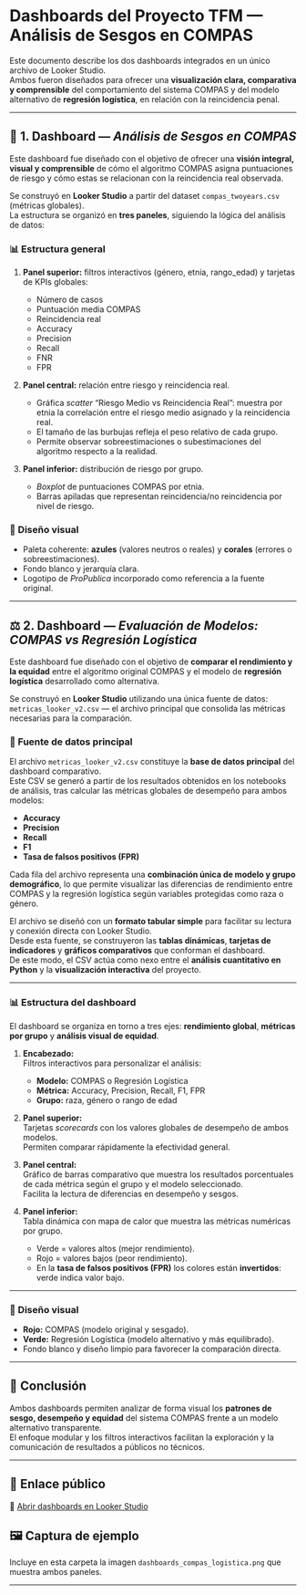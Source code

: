 # Dashboards del Proyecto TFM — Análisis de Sesgos en COMPAS

Este documento describe los dos dashboards integrados en un único archivo de Looker Studio.  
Ambos fueron diseñados para ofrecer una **visualización clara, comparativa y comprensible** del comportamiento del sistema COMPAS y del modelo alternativo de **regresión logística**, en relación con la reincidencia penal.

---

## 🧩 1. Dashboard — *Análisis de Sesgos en COMPAS*

Este dashboard fue diseñado con el objetivo de ofrecer una **visión integral, visual y comprensible** de cómo el algoritmo COMPAS asigna puntuaciones de riesgo y cómo estas se relacionan con la reincidencia real observada.

Se construyó en **Looker Studio** a partir del dataset `compas_twoyears.csv` (métricas globales).  
La estructura se organizó en **tres paneles**, siguiendo la lógica del análisis de datos:

### 📊 Estructura general
1. **Panel superior:** filtros interactivos (género, etnia, rango_edad) y tarjetas de KPIs globales:  
   - Número de casos  
   - Puntuación media COMPAS  
   - Reincidencia real  
   - Accuracy  
   - Precision  
   - Recall  
   - FNR  
   - FPR  

2. **Panel central:** relación entre riesgo y reincidencia real.  
   - Gráfica *scatter* “Riesgo Medio vs Reincidencia Real”: muestra por etnia la correlación entre el riesgo medio asignado y la reincidencia real.  
   - El tamaño de las burbujas refleja el peso relativo de cada grupo.  
   - Permite observar sobreestimaciones o subestimaciones del algoritmo respecto a la realidad.

3. **Panel inferior:** distribución de riesgo por grupo.  
   - *Boxplot* de puntuaciones COMPAS por etnia.  
   - Barras apiladas que representan reincidencia/no reincidencia por nivel de riesgo.

### 🎨 Diseño visual
- Paleta coherente: **azules** (valores neutros o reales) y **corales** (errores o sobreestimaciones).  
- Fondo blanco y jerarquía clara.  
- Logotipo de *ProPublica* incorporado como referencia a la fuente original.

---

## ⚖️ 2. Dashboard — *Evaluación de Modelos: COMPAS vs Regresión Logística*

Este dashboard fue diseñado con el objetivo de **comparar el rendimiento y la equidad** entre el algoritmo original COMPAS y el modelo de **regresión logística** desarrollado como alternativa.

Se construyó en **Looker Studio** utilizando una única fuente de datos:  
`metricas_looker_v2.csv` — el archivo principal que consolida las métricas necesarias para la comparación.

### 📂 Fuente de datos principal
El archivo `metricas_looker_v2.csv` constituye la **base de datos principal** del dashboard comparativo.  
Este CSV se generó a partir de los resultados obtenidos en los notebooks de análisis, tras calcular las métricas globales de desempeño para ambos modelos:

- **Accuracy**
- **Precision**
- **Recall**
- **F1**
- **Tasa de falsos positivos (FPR)**

Cada fila del archivo representa una **combinación única de modelo y grupo demográfico**, lo que permite visualizar las diferencias de rendimiento entre COMPAS y la regresión logística según variables protegidas como raza o género.  

El archivo se diseñó con un **formato tabular simple** para facilitar su lectura y conexión directa con Looker Studio.  
Desde esta fuente, se construyeron las **tablas dinámicas**, **tarjetas de indicadores** y **gráficos comparativos** que conforman el dashboard.  
De este modo, el CSV actúa como nexo entre el **análisis cuantitativo en Python** y la **visualización interactiva** del proyecto.

---

### 📊 Estructura del dashboard
El dashboard se organiza en torno a tres ejes: **rendimiento global**, **métricas por grupo** y **análisis visual de equidad**.

1. **Encabezado:**  
   Filtros interactivos para personalizar el análisis:  
   - **Modelo:** COMPAS o Regresión Logística  
   - **Métrica:** Accuracy, Precision, Recall, F1, FPR  
   - **Grupo:** raza, género o rango de edad  

2. **Panel superior:**  
   Tarjetas *scorecards* con los valores globales de desempeño de ambos modelos.  
   Permiten comparar rápidamente la efectividad general.

3. **Panel central:**  
   Gráfico de barras comparativo que muestra los resultados porcentuales de cada métrica según el grupo y el modelo seleccionado.  
   Facilita la lectura de diferencias en desempeño y sesgos.

4. **Panel inferior:**  
   Tabla dinámica con mapa de calor que muestra las métricas numéricas por grupo.  
   - Verde = valores altos (mejor rendimiento).  
   - Rojo = valores bajos (peor rendimiento).  
   - En la **tasa de falsos positivos (FPR)** los colores están **invertidos**: verde indica valor bajo.

---

### 🎨 Diseño visual
- **Rojo:** COMPAS (modelo original y sesgado).  
- **Verde:** Regresión Logística (modelo alternativo y más equilibrado).  
- Fondo blanco y diseño limpio para favorecer la comparación directa.

---

## 🧠 Conclusión
Ambos dashboards permiten analizar de forma visual los **patrones de sesgo, desempeño y equidad** del sistema COMPAS frente a un modelo alternativo transparente.  
El enfoque modular y los filtros interactivos facilitan la exploración y la comunicación de resultados a públicos no técnicos.

---

## 🔗 Enlace público
📎 [Abrir dashboards en Looker Studio](https://lookerstudio.google.com/s/XXXXXXXXXXXX)

## 🖼️ Captura de ejemplo
Incluye en esta carpeta la imagen `dashboards_compas_logistica.png` que muestra ambos paneles.

---
